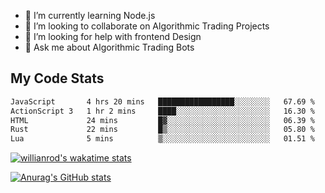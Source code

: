 
- 🌱 I’m currently learning Node.js
- 👯 I’m looking to collaborate on Algorithmic Trading Projects
- 🤔 I’m looking for help with frontend Design
- 💬 Ask me about Algorithmic Trading Bots 

## My Code Stats

<!--START_SECTION:waka-->

```txt
JavaScript       4 hrs 20 mins   █████████████████░░░░░░░░   67.69 %
ActionScript 3   1 hr 2 mins     ████░░░░░░░░░░░░░░░░░░░░░   16.30 %
HTML             24 mins         █▓░░░░░░░░░░░░░░░░░░░░░░░   06.39 %
Rust             22 mins         █▒░░░░░░░░░░░░░░░░░░░░░░░   05.80 %
Lua              5 mins          ▒░░░░░░░░░░░░░░░░░░░░░░░░   01.51 %
```

<!--END_SECTION:waka-->

[![willianrod's wakatime stats](https://github-readme-stats.vercel.app/api/wakatime?username=holdandup&layout=compact&theme=react&custom_title=Wakatime%20All%20Time%20Stats&langs_count=8)](https://github.com/anuraghazra/github-readme-stats)

[![Anurag's GitHub stats](https://github-readme-stats.vercel.app/api?username=Kevinbarrero)](https://github.com/anuraghazra/github-readme-stats)




